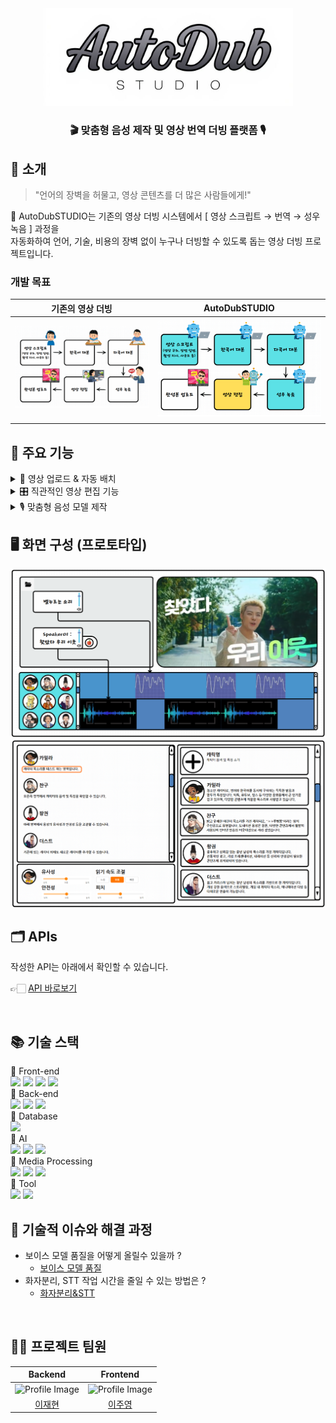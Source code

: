<div align="center">

<!-- logo -->
<img src="readme-img/logo.jpg" width="400"/>

### 🎬 맞춤형 음성 제작 및 영상 번역 더빙 플랫폼 🎙️

</div>

## 📝 소개

> "언어의 장벽을 허물고, 영상 콘텐츠를 더 많은 사람들에게!"

🎥 AutoDubSTUDIO는 기존의 영상 더빙 시스템에서 [ 영상 스크립트 → 번역 → 성우 녹음 ] 과정을 <br>자동화하여 언어, 기술, 비용의 장벽 없이 누구나 더빙할 수 있도록 돕는 영상 더빙 프로젝트입니다.

### 개발 목표

|                 기존의 영상 더빙                  |                   AutoDubSTUDIO                   |
| :-----------------------------------------------: | :-----------------------------------------------: |
| <img src="readme-img/개발목표1.png" width="400"/> | <img src="readme-img/개발목표2.png" width="400"/> |
|                                                   |

## 🚀 주요 기능

<details><summary>📂 영상 업로드 & 자동 배치</summary>

1. **영상 업로드 및 저장**

   - 사용자가 업로드한 영상을 서버에 저장하고, 해당 영상의 길이와 경로 정보를 기록합니다.
   - 업로드 즉시 영상 파일에서 오디오를 추출하여 별도의 폴더에 저장합니다.

2. **오디오 분리 자동화**

   - 추출된 오디오를 Spleeter를 통해 자동으로 보컬(음성)과 반주(배경음악)로 분리합니다.
   - 분리된 보컬과 배경음악의 파일 경로를 받아 이후 처리 단계에 활용합니다.

3. **자동 STT 및 번역 처리**

   - 분리된 보컬 오디오를 Clova Speech Long Sentence API에 전달하여 음성 인식(STT)을 수행합니다.
   - 인식된 텍스트를 PostgreSQL DB에 저장하고, OpenAI GPT-4를 통해 영어 번역을 자동으로 진행합니다.

4. **TTS 생성 요청 및 최종 데이터 조합**
   - STT 및 번역 데이터 기반으로 ElevenLabs API를 호출해 TTS 오디오를 생성합니다.
   - 영상, 배경음악, TTS 트랙 등 모든 데이터를 통합해 편집용 정보 패키지를 자동으로 구성합니다.

</details> <details><summary>🎛️ 직관적인 영상 편집 기능</summary>

1. **타임라인 기반 편집 인터페이스**

   - 영상 업로드 후 자동으로 추출된 음성, 번역, TTS 데이터가 타임라인에 배치되어 편집하기 쉽도록 제공됩니다.
   - 각 트랙(원본 대사, 번역 텍스트, TTS 오디오)의 시작 시간과 지속 시간이 명시되어 있어, 사용자가 직관적으로 편집할 수 있습니다.

2. **세부 편집 및 미리보기 기능**

   - 사용자 인터페이스에서는 영상 및 오디오의 개별 클립을 확인하고, 필요한 부분을 손쉽게 재배치하거나 수정할 수 있습니다.
   - 각 편집 트랙에 대한 소요 시간 및 처리 단계별 타이밍 정보를 함께 제공해, 작업의 효율성과 정확성을 높입니다.

3. **자동 배치 및 동기화**

   - 자동으로 추출된 STT, 번역, TTS 데이터가 영상과 동기화되어 배치되므로, 추가 편집 없이도 완성도 높은 결과물을 미리 확인할 수 있습니다.
   - 배경음악과 TTS 오디오의 볼륨 및 시작 시점을 조정할 수 있어, 사용자 맞춤형 편집이 가능합니다.

</details> <details><summary>🎙️ 맞춤형 음성 모델 제작</summary>

1. **보이스 모델 생성 프로세스**

   - 사용자가 업로드한 음성 파일에서 Spleeter를 이용해 보컬만 분리하고, 불필요한 무음 구간을 제거하여 정제된 음성 데이터를 확보합니다.
   - 정제된 음성을 병합 및 분할하여 최대 25개의 샘플 파일로 가공, ElevenLabs API에 전달해 맞춤형 보이스 모델을 생성합니다.

2. **세밀한 전처리 및 샘플링**

   - 음성 파일의 무음 구간을 감지해 자연스러운 전환(fade-in, fade-out) 효과를 적용, 고품질 음성 샘플을 생성합니다.
   - 전체 음성이 너무 긴 경우, 최대 30초 단위로 분할하여 균일한 샘플 세트를 구성함으로써 모델 학습 효율성을 높입니다.

3. **DB 연동 및 결과 관리**

   - 생성된 보이스 모델의 ID, 이름, 설명 등의 정보를 PostgreSQL DB에 저장하여, 나중에 편리하게 호출 및 관리할 수 있도록 합니다.
   - 보이스 모델 제작 완료 후, 임시 파일 및 작업 관련 데이터를 정리해 시스템 리소스를 효율적으로 관리합니다.

</details>

## 🖥️ 화면 구성 (프로토타입)

<img src="readme-img/편집화면구성(프로토).png">
<img src="readme-img/음성모델화면구성(프로토).png">

<br />

## 🗂️ APIs

작성한 API는 아래에서 확인할 수 있습니다.

👉🏻 [API 바로보기]()

<br />

## 📚 기술 스택

<div></div>
🔹 Front-end
<div> <img src="https://img.shields.io/badge/vite-%23646CFF.svg?style=for-the-badge&logo=vite&logoColor=white"/> <img src="https://img.shields.io/badge/react-%2320232a.svg?style=for-the-badge&logo=react&logoColor=%2361DAFB"/> <img src="https://img.shields.io/badge/html5-%23E34F26.svg?style=for-the-badge&logo=html5&logoColor=white"/> <img src="https://img.shields.io/badge/css3-%231572B6.svg?style=for-the-badge&logo=css3&logoColor=white"/>  </div>
🔹 Back-end
<div> <img src="https://img.shields.io/badge/Python-3670A0?style=for-the-badge&logo=python&logoColor=ffdd54"/> <img src="https://img.shields.io/badge/FastAPI-009688?style=for-the-badge&logo=fastapi&logoColor=white"/> <img src="https://img.shields.io/badge/Uvicorn-222222?style=for-the-badge&logo=uvicorn&logoColor=white"/> </div>
🔹 Database
<div> <img src="https://img.shields.io/badge/PostgreSQL-336791?style=for-the-badge&logo=postgresql&logoColor=white"/></div>
🔹 AI
<div> <img src="https://img.shields.io/badge/Clova%20Speech-0DB4E9?style=for-the-badge&logo=ncloud&logoColor=white"/> <img src="https://img.shields.io/badge/OpenAI-412991?style=for-the-badge&logo=openai&logoColor=white"/> <img src="https://img.shields.io/badge/ElevenLabs-FF9900?style=for-the-badge"/> </div>
🔹 Media Processing
<div> <img src="https://img.shields.io/badge/FFmpeg-007808?style=for-the-badge&logo=ffmpeg&logoColor=white"/> <img src="https://img.shields.io/badge/MoviePy-FF3031?style=for-the-badge"/> <img src="https://img.shields.io/badge/Spleeter-FB4F14?style=for-the-badge"/> </div>
🔹 Tool
<div> <img src="https://img.shields.io/badge/Discord-%235865F2.svg?style=for-the-badge&logo=discord&logoColor=white"/> <img src="https://img.shields.io/badge/github-%23121011.svg?style=for-the-badge&logo=github&logoColor=white"/> </div>

## 🤔 기술적 이슈와 해결 과정

- 보이스 모델 품질을 어떻게 올릴수 있을까 ?
  - [보이스 모델 품질]()
- 화자분리, STT 작업 시간을 줄일 수 있는 방법은 ?
  - [화자분리&STT]()

<br />

## 💁‍♂️ 프로젝트 팀원

|                                             Backend                                              |                                            Frontend                                             |
| :----------------------------------------------------------------------------------------------: | :---------------------------------------------------------------------------------------------: |
| <img src="https://github.com/leeway01.png?size=80" alt="Profile Image" width="200" height="200"> | <img src="https://github.com/ele-003.png?size=80" alt="Profile Image" width="200" height="200"> |
|                              [이재현](https://github.com/leeway01)                               |                              [이주영](https://github.com/ele-003)                               |
